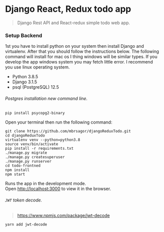 # Django React, Redux todo app
> Django Rest API and React-redux simple todo web app.

### Setup Backend
1st you have to install python on your system then install Django and virtualenv. After that you should follow the instructions below.
The following command will install for mac os I thing windows will be similar types. If you develop the app windows system you may fetch little error. I recommend you use linux operating system.

- Python 3.8.5
- Django 3.1.5
- psql (PostgreSQL) 12.5

###### Postgres installation new command line.
```
pip install psycopg2-binary
```

Open your terminal then run the following command:
```base
git clone https://github.com/mbrsagor/djangoReduxTodo.git
cd djangoReduxTodo
virtualenv venv --python=python3.8
source venv/bin/activate
pip install -r requirements.txt
./manage.py migrate 
./manage.py createsuperuser 
./manage.py runserver
cd todo-frontned
npm install
npm start
```

Runs the app in the development mode.\
Open [http://localhost:3000](http://localhost:3000) to view it in the browser.

###### `JWT` token decode.
> https://www.npmjs.com/package/jwt-decode
```
yarn add jwt-decode
```